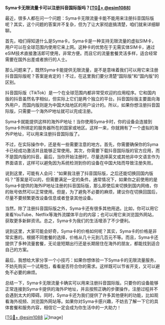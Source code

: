 **Syma卡无限流量卡可以注册抖音国际版吗？[[TG💪+ @esim1088](https://t.me/s/esim1088)]**

最近，很多人都在问一个问题：Syma卡无限流量卡能不能用来注册抖音国际版呢？其实，这个问题的答案并不复杂，但为了让大家彻底搞清楚，咱们就来详细聊聊。

首先，咱们得知道什么是Syma卡。Syma卡是一种支持无限流量的虚拟SIM卡，用户可以在全球范围内使用它来上网。这种卡的优势在于无需实体SIM卡，通过eSIM技术直接激活即可使用，非常方便。而且它的流量套餐灵活多样，适合经常需要在国外出差或者旅行的人士。

那么问题来了，既然Syma卡能提供无限流量，是不是意味着我们可以用它来注册抖音国际版呢？答案是肯定的！不过，在这里我们要分清楚“国际版”和“国内版”的区别。

抖音国际版（TikTok）是一个在全球范围内都非常受欢迎的应用程序。它和国内版的抖音虽然名字相似，但实际上它们是两个独立的平台。抖音国际版主要面向海外用户，而国内版则是为中国大陆地区的用户设计的。所以，如果你想注册抖音国际版，只需要一个海外IP地址就可以完成注册。

Syma卡就能提供这样的海外IP地址！当你使用Syma卡时，你的设备会连接到Syma卡所绑定的服务器所在的国家或地区。这样一来，你就拥有了一个虚拟的海外IP地址，可以用来注册抖音国际版了。

不过，在实际操作中，还是有一些需要注意的地方。首先，你需要确保你的Syma卡已经成功激活并且能够正常使用。其次，你需要下载抖音国际版的官方应用，而不是国内版的抖音。最后，当你开始注册时，尽量选择英文或其他非中文语言作为界面语言，这样可以避免因为系统检测到你的设备在中国大陆而导致注册失败。

说到这里，可能有人会问：“如果我注册了抖音国际版，之后还能切换回国内版吗？”答案是可以的，但需要满足一定的条件。通常情况下，如果你之前使用的是Syma卡提供的海外IP地址注册的抖音国际版，那么即使后来切换到国内网络，你的账号依然可以正常使用。但是，为了避免不必要的麻烦，建议你在切换回国后，尽量不要频繁更改设备信息或者登录其他设备。

当然，除了注册抖音国际版之外，Syma卡还有很多其他用途。比如，你可以用它来看YouTube、Netflix等海外流媒体平台的内容；也可以用它来浏览国外网站，获取更多新鲜资讯。总之，Syma卡为我们的生活增添了不少便利。

说到这里，大家可能会好奇，Syma卡的价格如何呢？其实，Syma卡的价格是非常实惠的。根据不同套餐的选择，价格从几十元到几百元不等。而且，Syma卡还提供了多种流量套餐，无论是短期出行还是长期居住在海外的朋友，都能找到适合自己的方案。

最后，我想给大家分享一个小技巧：如果你想体验一下Syma卡的无限流量服务，不妨先购买一个试用包，看看是否符合你的需求。这样既可以节省开支，又可以避免不必要的麻烦。

总结一下，Syma卡无限流量卡确实可以用来注册抖音国际版。只要你的设备能够正常连接到Syma卡提供的海外IP地址，并且按照正确的步骤操作，注册过程并不会遇到太大的障碍。同时，Syma卡还为我们提供了许多其他便利的功能，比如观看海外视频、浏览国外网站等。如果你对Syma卡感兴趣，不妨去了解一下它的具体套餐和服务内容，相信它一定会成为你生活中的一大助力！

[[TG💪+ @esim1088](https://t.me/s/esim1088) ![Image](https://i.postimg.cc/4NQfJmqS/Snipaste-2025-05-13-00-14-12.png)]